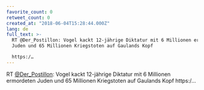 ```yaml
---
favorite_count: 0
retweet_count: 0
created_at: "2018-06-04T15:28:44.000Z"
lang: de
full_text: >-
  RT @Der_Postillon: Vogel kackt 12-jährige Diktatur mit 6 Millionen ermordeten
  Juden und 65 Millionen Kriegstoten auf Gaulands Kopf 

  https:/…
---
```


RT [@Der_Postillon](https://twitter.com/Der_Postillon): Vogel kackt 12-jährige
Diktatur mit 6 Millionen ermordeten Juden und 65 Millionen Kriegstoten auf
Gaulands Kopf https:/…
